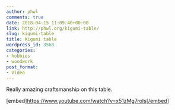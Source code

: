 ```yaml
---
author: phwl
comments: true
date: 2018-04-15 11:09:40+00:00
link: http://phwl.org/kigumi-table/
slug: kigumi-table
title: Kigumi table
wordpress_id: 3568
categories:
- hobbies
- woodwork
post_format:
- Video
---
```


Really amazing craftsmanship on this table.

[embed]https://www.youtube.com/watch?v=x51zMg7roIs[/embed]

